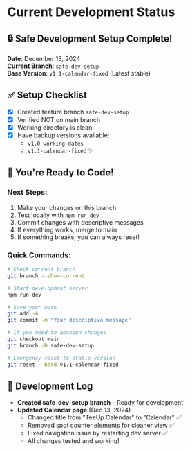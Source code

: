 # Current Development Status

## 🔒 Safe Development Setup Complete!

**Date**: December 13, 2024  
**Current Branch**: `safe-dev-setup`  
**Base Version**: `v1.1-calendar-fixed` (Latest stable)

## ✅ Setup Checklist
- [x] Created feature branch `safe-dev-setup`
- [x] Verified NOT on main branch
- [x] Working directory is clean
- [x] Have backup versions available:
  - `v1.0-working-dates`
  - `v1.1-calendar-fixed` ✨

## 🚀 You're Ready to Code!

### Next Steps:
1. Make your changes on this branch
2. Test locally with `npm run dev`
3. Commit changes with descriptive messages
4. If everything works, merge to main
5. If something breaks, you can always reset!

### Quick Commands:
```bash
# Check current branch
git branch --show-current

# Start development server
npm run dev

# Save your work
git add -A
git commit -m "Your descriptive message"

# If you need to abandon changes
git checkout main
git branch -D safe-dev-setup

# Emergency reset to stable version
git reset --hard v1.1-calendar-fixed
```

## 📝 Development Log
- **Created safe-dev-setup branch** - Ready for development
- **Updated Calendar page** (Dec 13, 2024)
  - Changed title from "TeeUp Calendar" to "Calendar" ✅
  - Removed spot counter elements for cleaner view ✅
  - Fixed navigation issue by restarting dev server ✅
  - All changes tested and working! 